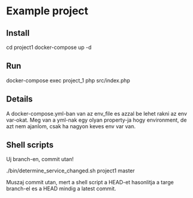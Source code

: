 # Example project

## Install
cd project1
docker-compose up -d

## Run

docker-compose exec project_1 php src/index.php

## Details

A docker-compose.yml-ban van az env_file es azzal be lehet rakni az env var-okat.
Meg van a yml-nak egy olyan property-ja hogy environment, de azt nem ajanlom, csak ha nagyon keves env var van.

## Shell scripts

Uj branch-en, commit utan!

./bin/determine_service_changed.sh project1 master

Muszaj commit utan, mert a shell script a HEAD-et hasonlitja a targe branch-el es a HEAD mindig a latest commit.
